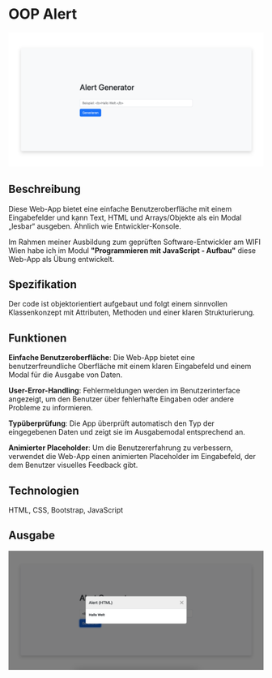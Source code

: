 # OOP Alert

![Screenshot](documentation/assets/screenshot.png)

## Beschreibung

Diese Web-App bietet eine einfache Benutzeroberfläche mit einem Eingabefelder und kann Text, HTML und Arrays/Objekte als ein Modal „lesbar“ ausgeben. Ähnlich wie Entwickler-Konsole.

Im Rahmen meiner Ausbildung zum geprüften Software-Entwickler am WIFI Wien habe ich im Modul **"Programmieren mit JavaScript ‐ Aufbau"** diese Web-App als Übung entwickelt.

## Spezifikation

Der code ist objektorientiert aufgebaut und folgt einem sinnvollen Klassenkonzept mit Attributen, Methoden und einer klaren Strukturierung.

## Funktionen

**Einfache Benutzeroberfläche**:
Die Web-App bietet eine benutzerfreundliche Oberfläche mit einem klaren Eingabefeld und einem Modal für die Ausgabe von Daten.

**User-Error-Handling**:
Fehlermeldungen werden im Benutzerinterface angezeigt, um den Benutzer über fehlerhafte Eingaben oder andere Probleme zu informieren.

**Typüberprüfung**:
Die App überprüft automatisch den Typ der eingegebenen Daten und zeigt sie im Ausgabemodal entsprechend an.

**Animierter Placeholder**:
Um die Benutzererfahrung zu verbessern, verwendet die Web-App einen animierten Placeholder im Eingabefeld, der dem Benutzer visuelles Feedback gibt.

## Technologien

HTML, CSS, Bootstrap, JavaScript

## Ausgabe
![Ausgabe](documentation/assets/ausgabe.png)
